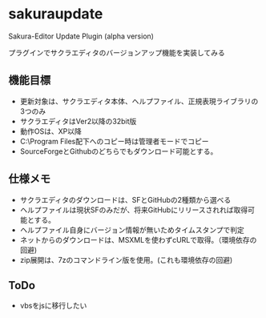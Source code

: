 # sakuraupdate
Sakura-Editor Update Plugin (alpha version)

プラグインでサクラエディタのバージョンアップ機能を実装してみる

## 機能目標
* 更新対象は、サクラエディタ本体、ヘルプファイル、正規表現ライブラリの3つのみ
* サクラエディタはVer2以降の32bit版
* 動作OSは、XP以降
* C:\Program Files配下へのコピー時は管理者モードでコピー
* SourceForgeとGithubのどちらでもダウンロード可能とする。

## 仕様メモ

* サクラエディタのダウンロードは、SFとGitHubの2種類から選べる
* ヘルプファイルは現状SFのみだが、将来GitHubにリリースされれば取得可能とする。
* ヘルプファイル自身にバージョン情報が無いためタイムスタンプで判定
* ネットからのダウンロードは、MSXMLを使わずcURLで取得。（環境依存の回避)
* zip展開は、7zのコマンドライン版を使用。(これも環境依存の回避)

## ToDo

* vbsをjsに移行したい

